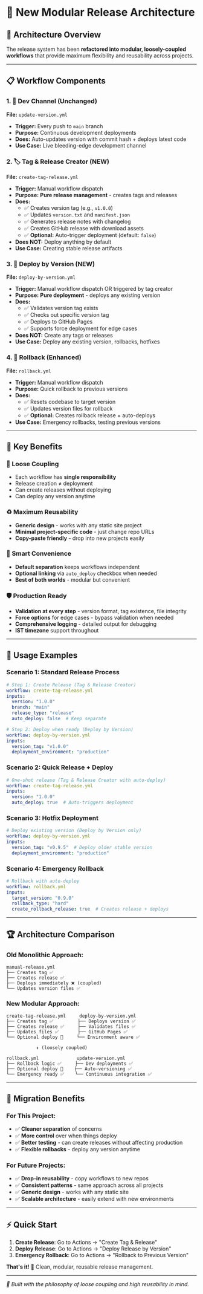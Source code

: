# 🎯 **New Modular Release Architecture** 

## 🚀 **Architecture Overview**

The release system has been **refactored into modular, loosely-coupled workflows** that provide maximum flexibility and reusability across projects.

---

## 📋 **Workflow Components**

### **1. 🔄 Dev Channel (Unchanged)**
**File:** `update-version.yml`
- **Trigger:** Every push to `main` branch  
- **Purpose:** Continuous development deployments
- **Does:** Auto-updates version with commit hash + deploys latest code
- **Use Case:** Live bleeding-edge development channel

### **2. 🏷️ Tag & Release Creator (NEW)**
**File:** `create-tag-release.yml`
- **Trigger:** Manual workflow dispatch
- **Purpose:** **Pure release management** - creates tags and releases
- **Does:** 
  - ✅ Creates version tag (e.g., `v1.0.0`)
  - ✅ Updates `version.txt` and `manifest.json`
  - ✅ Generates release notes with changelog
  - ✅ Creates GitHub release with download assets
  - ✅ **Optional:** Auto-trigger deployment (default: `false`)
- **Does NOT:** Deploy anything by default
- **Use Case:** Creating stable release artifacts

### **3. 🚀 Deploy by Version (NEW)**
**File:** `deploy-by-version.yml`
- **Trigger:** Manual workflow dispatch OR triggered by tag creator
- **Purpose:** **Pure deployment** - deploys any existing version
- **Does:**
  - ✅ Validates version tag exists
  - ✅ Checks out specific version tag
  - ✅ Deploys to GitHub Pages
  - ✅ Supports force deployment for edge cases
- **Does NOT:** Create any tags or releases
- **Use Case:** Deploy any existing version, rollbacks, hotfixes

### **4. 🔄 Rollback (Enhanced)**
**File:** `rollback.yml` 
- **Trigger:** Manual workflow dispatch
- **Purpose:** Quick rollback to previous versions
- **Does:**
  - ✅ Resets codebase to target version
  - ✅ Updates version files for rollback
  - ✅ **Optional:** Creates rollback release + auto-deploys
- **Use Case:** Emergency rollbacks, testing previous versions

---

## 🌟 **Key Benefits**

### **🔗 Loose Coupling**
- Each workflow has **single responsibility**
- Release creation ≠ deployment
- Can create releases without deploying
- Can deploy any version anytime

### **♻️ Maximum Reusability**
- **Generic design** - works with any static site project
- **Minimal project-specific code** - just change repo URLs
- **Copy-paste friendly** - drop into new projects easily

### **🎯 Smart Convenience**
- **Default separation** keeps workflows independent
- **Optional linking** via `auto_deploy` checkbox when needed
- **Best of both worlds** - modular but convenient

### **🛡️ Production Ready**
- **Validation at every step** - version format, tag existence, file integrity
- **Force options** for edge cases - bypass validation when needed
- **Comprehensive logging** - detailed output for debugging
- **IST timezone** support throughout

---

## 📖 **Usage Examples**

### **Scenario 1: Standard Release Process**
```yaml
# Step 1: Create Release (Tag & Release Creator)
workflow: create-tag-release.yml
inputs:
  version: "1.0.0"
  branch: "main" 
  release_type: "release"
  auto_deploy: false  # Keep separate

# Step 2: Deploy when ready (Deploy by Version)
workflow: deploy-by-version.yml
inputs:
  version_tag: "v1.0.0"
  deployment_environment: "production"
```

### **Scenario 2: Quick Release + Deploy**
```yaml
# One-shot release (Tag & Release Creator with auto-deploy)
workflow: create-tag-release.yml
inputs:
  version: "1.0.0"
  auto_deploy: true  # Auto-triggers deployment
```

### **Scenario 3: Hotfix Deployment**
```yaml
# Deploy existing version (Deploy by Version only)
workflow: deploy-by-version.yml
inputs:
  version_tag: "v0.9.5"  # Deploy older stable version
  deployment_environment: "production"
```

### **Scenario 4: Emergency Rollback**
```yaml
# Rollback with auto-deploy
workflow: rollback.yml
inputs:
  target_version: "0.9.0"
  rollback_type: "hard"
  create_rollback_release: true  # Creates release + deploys
```

---

## 🏆 **Architecture Comparison**

### **Old Monolithic Approach:**
```
manual-release.yml
├── Creates tag ✅
├── Creates release ✅  
├── Deploys immediately ❌ (coupled)
└── Updates version files ✅
```

### **New Modular Approach:**
```
create-tag-release.yml     deploy-by-version.yml
├── Creates tag ✅         ├── Deploys version ✅
├── Creates release ✅     ├── Validates files ✅
├── Updates files ✅       ├── GitHub Pages ✅
└── Optional deploy 🎯     └── Environment aware ✅

           ↕ (loosely coupled)
      
rollback.yml              update-version.yml
├── Rollback logic ✅     ├── Dev deployments ✅
├── Optional deploy 🎯    ├── Auto-versioning ✅
└── Emergency ready ✅    └── Continuous integration ✅
```

---

## 🎯 **Migration Benefits**

### **For This Project:**
- ✅ **Cleaner separation** of concerns
- ✅ **More control** over when things deploy
- ✅ **Better testing** - can create releases without affecting production
- ✅ **Flexible rollbacks** - deploy any version anytime

### **For Future Projects:**
- ✅ **Drop-in reusability** - copy workflows to new repos
- ✅ **Consistent patterns** - same approach across all projects  
- ✅ **Generic design** - works with any static site
- ✅ **Scalable architecture** - easily extend with new environments

---

## ⚡ **Quick Start**

1. **Create Release**: Go to Actions → "Create Tag & Release"
2. **Deploy Release**: Go to Actions → "Deploy Release by Version"  
3. **Emergency Rollback**: Go to Actions → "Rollback to Previous Version"

**That's it!** 🚀 Clean, modular, reusable release management.

---

*🔮 Built with the philosophy of loose coupling and high reusability in mind.*
